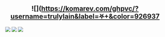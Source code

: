 ## <p align="center">![](https://komarev.com/ghpvc/?username=trulylain&label=⛧+&color=926937

![](https://64.media.tumblr.com/815e67f128e6934a5a46bb8561344a84/473928ea48888009-4b/s100x200/c5acacd5206cf81486b987b4d370da08d30e9536.pnj)
![](https://64.media.tumblr.com/1f05704d0bb02629e4f0c9d2956d3f07/473928ea48888009-80/s100x200/de965c3755aa2cc768b659ab2a750e6bd101a16e.gifv)
![](https://64.media.tumblr.com/0a31c2e1d2bcc5df2eb98e31eb2110b1/79d8b316934d24c3-5d/s100x200/4b7c20c8acdb2df5bf732f5200d06af94ae21fbe.gifv)
